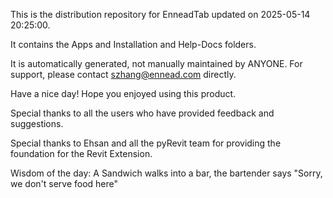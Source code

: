 This is the distribution repository for EnneadTab updated on 2025-05-14 20:25:00.

It contains the Apps and Installation and Help-Docs folders.

It is automatically generated, not manually maintained by ANYONE.
For support, please contact szhang@ennead.com directly.

Have a nice day! Hope you enjoyed using this product.

Special thanks to all the users who have provided feedback and suggestions.

Special thanks to Ehsan and all the pyRevit team for providing the foundation for the Revit Extension.



Wisdom of the day:
A Sandwich walks into a bar, the bartender says "Sorry, we don't serve food here"
